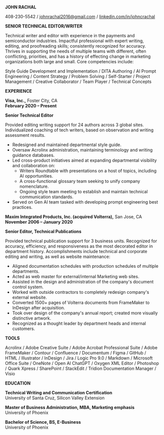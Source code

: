 **JOHN RACHAL**

408-230-5542 / johnrachal2016@gmail.com / [linkedin.com/in/johncrachal](http://linkedin.com/in/johncrachal)

  

**SENIOR TECHNICAL EDITOR/WRITER**

Technical writer and editor with experience in the payments and semiconductor industries. Impactful professional with expert writing, editing, and proofreading skills; consistently recognized for accuracy. Thrives in supporting the needs of multiple teams with different, often conflicting, priorities, and has a history of effecting change in marketing organizations both large and small. Core competencies include:

Style Guide Development and Implementation / DITA Authoring / AI Prompt Engineering / Content Strategy /
Problem Solving / Self-Starter / Project Management / Creative Collaborator / Team Player / Technical Concepts

**EXPERIENCE**

**Visa, Inc.,** Foster City, CA  
**February 2020 – Present**

**Senior Technical Editor**

Provided editing writing support for 24 authors across 3 global sites. Individualized coaching of tech writers, based on observation and writing assessment results.

-   Redesigned and maintained departmental style guide.
-   Oversaw Acrolinx administration, maintaining terminology and writing guidance databases.
-   Led cross-product initiatives aimed at expanding departmental visibility and collaboration on:
	*   Writers Roundtable with presentations on a host of topics, including AI opportunities.
	*   A cross-functional glossary team seeking to unify company nomenclature.
	*   Ongoing style team meeting to establish and maintain technical communication standards.
-    Served on Gen AI team tasked with developing prompt engineering best practices.
    
**Maxim Integrated Products, Inc. (acquired Volterra),** San Jose, CA  
**November 2006 – January 2020**

**Senior Editor, Technical Publications**

Provided technical publication support for 3 business units. Recognized for accuracy, efficiency, and responsiveness as the most decorated editor in department history. Accomplishments include technical and corporate editing and writing, as well as website maintenance:

-   Aligned documentation schedules with production schedules of multiple departments.
-   Acted as web master for external/internal Marketing web sites.
-   Assisted in the design and administration of the company's document control system.
-   Worked with outside contractors to completely redesign company's external website.
-   Converted 1500+ pages of Volterra documents from FrameMaker to InDesign after acquisition.
-   Took over design of the company's annual report; created more visually distinctive artwork.
-   Recognized as a thought leader by department heads and internal customers.
    

**TOOLS**

Acrolinx / Adobe Creative Suite / Adobe Acrobat Professional Suite / Adobe FrameMaker /  Contour / Confluence / Documentum / Figma / GitHub / HTML / Illustrator / InDesign / Jira / Logic Pro 9.0 / Markdown / 
Microsoft Office Suite / OneNote / Open AI ChatGPT / Oxygen XML Editor / Photoshop / Quark Xpress / SharePoint / StackEdit / Tridion Documentation Manager / Visio

  

**EDUCATION**

**Technical Writing and Communication Certification**   
University of Santa Cruz, Silicon Valley Extension

**Master of Business Administration, MBA, Marketing emphasis**   
University of Phoenix

**Bachelor of Science, BS, E-Business**  
University of Phoenix
